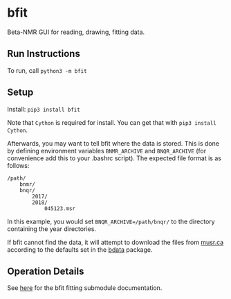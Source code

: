 # bfit
Beta-NMR GUI for reading, drawing, fitting data. 

## Run Instructions

To run, call `python3 -m bfit`

## Setup

Install: `pip3 install bfit`

Note that `Cython` is required for install. You can get that with `pip3 install Cython`.

Afterwards, you may want to tell bfit where the data is stored. This is done by defining environment variables
`BNMR_ARCHIVE` and `BNQR_ARCHIVE` (for convenience add this to your .bashrc script). The expected file format is as follows: 

    /path/
        bnmr/
        bnqr/
            2017/
            2018/
                045123.msr

In this example, you would set `BNQR_ARCHIVE=/path/bnqr/` to the directory containing the year directories.

If bfit cannot find the data, it will attempt to download the files from [musr.ca](http://musr.ca/mud/runSel.html) according to the defaults set in the [bdata](https://pypi.org/project/bdata/) package. 

## Operation Details

See [here](https://github.com/dfujim/bfit/blob/master/bfit/fitting/README.md) for the bfit fitting submodule documentation. 
